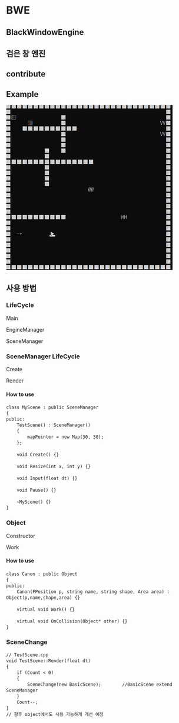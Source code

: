 # BWE
## BlackWindowEngine
## 검은 창 엔진

## contribute

### 
###
###

## Example
![Example Game](Example.png)
## 사용 방법 

### LifeCycle

Main

EngineManager

SceneManager

### SceneManager LifeCycle

Create

Render


#### How to use
```
class MyScene : public SceneManager
{
public:
    TestScene() : SceneManager()
	{
		mapPointer = new Map(30, 30);
	};

	void Create() {}

	void Resize(int x, int y) {}

	void Input(float dt) {}

	void Pause() {}
    
    ~MyScene() {}
}
```
### Object 

Constructor 

Work

#### How to use

```
class Canon : public Object
{
public:
    Canon(FPosition p, string name, string shape, Area area) : Object(p,name,shape,area) {}

    virtual void Work() {}

    virtual void OnCollision(Object* other) {}
}
```

### SceneChange
```
// TestScene.cpp
void TestScene::Render(float dt)
{
	if (Count < 0)
	{
		SceneChange(new BasicScene);		//BasicScene extend SceneManager
	}
	Count--;
}
// 향후 object에서도 사용 가능하게 개선 예정
```

